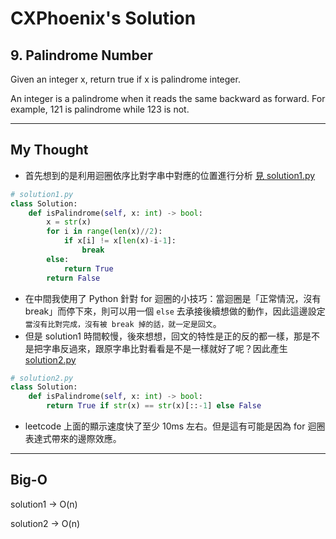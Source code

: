 CXPhoenix's Solution
===

## 9. Palindrome Number
Given an integer x, return true if x is palindrome integer.

An integer is a palindrome when it reads the same backward as forward. For example, 121 is palindrome while 123 is not.

---
## My Thought
- 首先想到的是利用迴圈依序比對字串中對應的位置進行分析 [見 solution1.py](./solution1.py)
```python
# solution1.py
class Solution:
    def isPalindrome(self, x: int) -> bool:
        x = str(x)
        for i in range(len(x)//2):
            if x[i] != x[len(x)-i-1]:
                break
        else:
            return True
        return False
```
- 在中間我使用了 Python 針對 for 迴圈的小技巧：當迴圈是「正常情況，沒有 break」而停下來，則可以用一個 `else` 去承接後續想做的動作，因此這邊設定 `當沒有比對完成，沒有被 break 掉的話，就一定是回文`。
- 但是 solution1 時間較慢，後來想想，回文的特性是正的反的都一樣，那是不是把字串反過來，跟原字串比對看看是不是一樣就好了呢？因此產生 [solution2.py](./solution2.py)
```python
# solution2.py
class Solution:
    def isPalindrome(self, x: int) -> bool:
        return True if str(x) == str(x)[::-1] else False
```
- leetcode 上面的顯示速度快了至少 10ms 左右。但是這有可能是因為 for 迴圈表達式帶來的邊際效應。
---
## Big-O
solution1 ->  O(n)

solution2 ->  O(n)